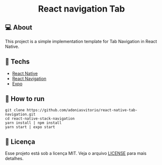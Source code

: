 <h1 align="center">React navigation Tab</h1>

## 💻 About

This project is a simple implementation template for Tab Navigation in React Native. 

## 🚀 Techs
- [React Native](https://facebook.github.io/react-native/)
- [React Navigation](https://reactnavigation.org/)
- [Expo](https://expo.io/)

## 🔖 How to run

~~~
git clone https://github.com/adoniasvitorio/react-native-tab-navigation.git
cd react-native-stack-navigation 
yarn install | npm install 
yarn start | expo start 
~~~



## :memo: Licença

Esse projeto está sob a licença MIT. Veja o arquivo [LICENSE](LICENSE.md) para mais detalhes.